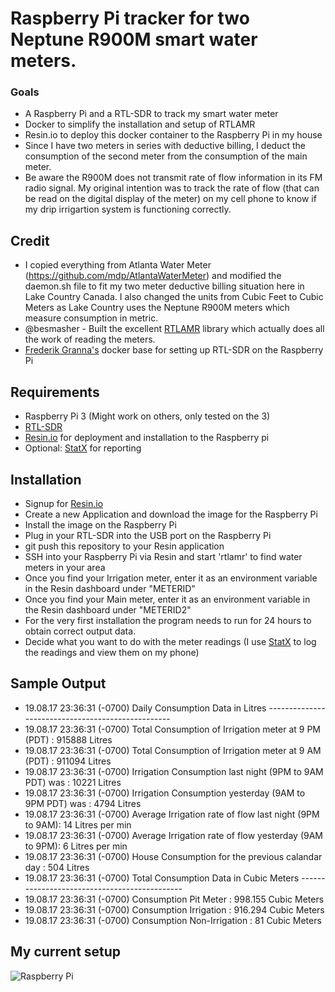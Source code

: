 # Raspberry Pi tracker for two Neptune R900M smart water meters.

### Goals
- A Raspberry Pi and a RTL-SDR to track my smart water meter
- Docker to simplify the installation and setup of RTLAMR
- Resin.io to deploy this docker container to the Raspberry Pi in my house
- Since I have two meters in series with deductive billing, I deduct the consumption of the second meter from the consumption of the main meter.
- Be aware the R900M does not transmit rate of flow information in its FM radio signal. My original intention was to track the rate of flow (that can be read on the digital display of the meter) on my cell phone to know if my drip irrigartion system is functioning correctly.

## Credit

- I copied everything from Atlanta Water Meter (https://github.com/mdp/AtlantaWaterMeter) and modified the daemon.sh file to fit my two meter deductive billing situation here in Lake Country Canada.  I also changed the units from Cubic Feet to Cubic Meters as Lake Country uses the Neptune R900M meters which measure consumption in metric.
- @besmasher - Built the excellent [RTLAMR](https://github.com/bemasher/rtlamr) library which actually does all the work of reading the meters.
- [Frederik Granna's](https://bitbucket.org/fgranna/) docker base for setting up RTL-SDR on the Raspberry Pi

## Requirements

- Raspberry Pi 3 (Might work on others, only tested on the 3)
- [RTL-SDR](https://www.amazon.com/NooElec-NESDR-Mini-Compatible-Packages/dp/B009U7WZCA)
- [Resin.io](https://resin.io) for deployment and installation to the Raspberry pi
- Optional: [StatX](https://statx.io) for reporting

## Installation

- Signup for [Resin.io](https://resin.io)
- Create a new Application and download the image for the Raspberry Pi
- Install the image on the Raspberry Pi
- Plug in your RTL-SDR into the USB port on the Raspberry Pi
- git push this repository to your Resin application
- SSH into your Raspberry Pi via Resin and start 'rtlamr' to find water meters in your area
- Once you find your Irrigation meter, enter it as an environment variable in the Resin dashboard under "METERID"
- Once you find your Main meter, enter it as an environment variable in the Resin dashboard under "METERID2"
- For the very first installation the program needs to run for 24 hours to obtain correct output data.
- Decide what you want to do with the meter readings (I use [StatX](https://statx.io) to log the readings and view them on my phone)
## Sample Output

- 19.08.17 23:36:31 (-0700) Daily Consumption Data in Litres --------------------------------------------------
- 19.08.17 23:36:31 (-0700) Total Consumption of Irrigation meter at 9 PM (PDT)    : 915888 Litres
- 19.08.17 23:36:31 (-0700) Total Consumption of Irrigation meter at 9 AM (PDT)    : 911094 Litres
- 19.08.17 23:36:31 (-0700) Irrigation Consumption last night (9PM to 9AM PDT) was : 10221 Litres
- 19.08.17 23:36:31 (-0700) Irrigation Consumption yesterday  (9AM to 9PM PDT) was : 4794 Litres
- 19.08.17 23:36:31 (-0700) Average Irrigation rate of flow last night (9PM to 9AM): 14 Litres per min
- 19.08.17 23:36:31 (-0700) Average Irrigation rate of flow yesterday  (9AM to 9PM): 6 Litres per min
- 19.08.17 23:36:31 (-0700) House Consumption for the previous calandar day        : 504 Litres
- 19.08.17 23:36:31 (-0700) Total Consumption Data in Cubic Meters ---------------------------------------------
- 19.08.17 23:36:31 (-0700) Consumption Pit Meter                                  : 998.155 Cubic Meters
- 19.08.17 23:36:31 (-0700) Consumption Irrigation                                 : 916.294 Cubic Meters
- 19.08.17 23:36:31 (-0700) Consumption Non-Irrigation                             : 81 Cubic Meters

## My current setup
![Raspberry Pi](https://cloud.githubusercontent.com/assets/2868/21464807/14e7c1b6-c957-11e6-8049-69b19969f817.jpg)
